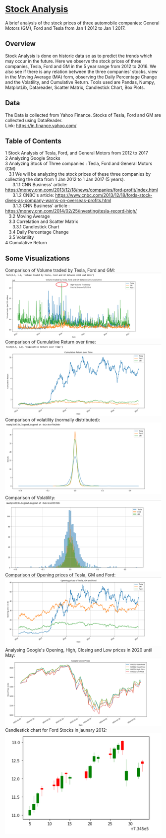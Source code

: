 # <u>Stock Analysis</u>
A brief analysis of the stock prices of three automobile companies: General Motors (GM), Ford and Tesla from Jan 1 2012 to Jan 1 2017. 

## Overview
Stock Analysis is done on historic data so as to predict the trends which may occur in the future. Here we observe the stock prices of three companies, Tesla, Ford and GM in the 5 year range from 2012 to 2016. We also see if there is any relation between the three companies' stocks, view in the Moving Average (MA) form, observing the Daily Percentage Change and the Volatility, and Cumulative Return. Tools used are Pandas, Numpy, MatplotLib, Datareader, Scatter Matrix, Candlestick Chart, Box Plots.

## Data
The Data is collected from Yahoo Finance. Stocks of Tesla, Ford and GM are collected using DataReader.<br/>
Link: https://in.finance.yahoo.com/

## Table of Contents
1  Stock Analysis of Tesla, Ford, and General Motors from 2012 to 2017<br>
2  Analyzing Google Stocks<br>
3  Analyzing Stock of Three companies : Tesla, Ford and General Motors (GM)<br>
&nbsp;&nbsp;&nbsp;3.1  We will be analyzing the stock prices of these three companies by collecting the data from 1 Jan 2012 to 1 Jan 2017 (5 years).<br>
&nbsp;&nbsp;&nbsp;&nbsp;&nbsp;&nbsp;3.1.1  CNN Business' article: https://money.cnn.com/2013/12/18/news/companies/ford-profit/index.html<br>
&nbsp;&nbsp;&nbsp;&nbsp;&nbsp;&nbsp;3.1.2  CNBC's article: https://www.cnbc.com/2013/12/18/fords-stock-dives-as-company-warns-on-overseas-profits.html<br>
&nbsp;&nbsp;&nbsp;&nbsp;&nbsp;&nbsp;3.1.3  CNN Business' article : https://money.cnn.com/2014/02/25/investing/tesla-record-high/<br>
&nbsp;&nbsp;&nbsp;3.2  Moving Average<br>
&nbsp;&nbsp;&nbsp;3.3  Correlation and Scatter Matrix<br>
&nbsp;&nbsp;&nbsp;&nbsp;&nbsp;&nbsp;3.3.1  Candlestick Chart<br>
&nbsp;&nbsp;&nbsp;3.4  Daily Percentage Change<br>
&nbsp;&nbsp;&nbsp;3.5  Volatility<br>
4  Cumulative Return<br>

## Some Visualizations
Comparison of Volume traded by Tesla, Ford and GM:
![](https://github.com/sreesh2411/stock-analysis/blob/master/images/Screenshot%202020-10-09%20214909.png)
Comparison of Cumulative Return over time:
![](https://github.com/sreesh2411/stock-analysis/blob/master/images/Screenshot%202020-10-09%20214954.png)
Comparison of volatility (normally distributed):
![](https://github.com/sreesh2411/stock-analysis/blob/master/images/Screenshot%202020-10-09%20215147.png)
Comparison of Volatility:
![](https://github.com/sreesh2411/stock-analysis/blob/master/images/Screenshot%202020-10-09%20215227.png)
Comparison of Opening prices of Tesla, GM and Ford:
![](https://github.com/sreesh2411/stock-analysis/blob/master/images/Screenshot%202020-10-09%20215303.png)
Analysing Google's Opening, High, Closing and Low prices in 2020 until May:
![](https://github.com/sreesh2411/stock-analysis/blob/master/images/Screenshot%202020-10-09%20215745.png)
Candlestick chart for Ford Stocks in jaunary 2012:
![](https://github.com/sreesh2411/stock-analysis/blob/master/images/candlestick.png)



